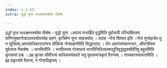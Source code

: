 ```yaml
---
index: 1.2.65
sutra: वृद्धो यूना तल्लक्षणश्चेदेव विशेषः

---
```

_वृद्धो यूना तल्लक्षणश्चेदेव विशेषः_ - वृद्धो यूना ।अपत्य मन्तर्हितं वृद्ध॑मिति पूर्वाचार्यैः परिभाषितस्य पाणिन्युक्तगोत्राऽपरपर्यायस्येह ग्रहणं, कृत्रिमेण यूना साहचर्यात् । तदाह -गोत्रं शिष्यत इति ।गोत्रं यूना॑इत्येव तु न सूत्रितम्,अपत्याधिकारादन्यत्र लौकिकं गोत्रग्रहण॑मिति सिद्धान्तात् । तेन आपगवश्चानन्तरः, औपगविश्च युवेत्यत्र नैकशेषः । भागवित्तीति । भगवित्तस्य गोत्रापत्यं भागवित्तिरित्यस्माद्यूनिवृद्धाठ्ठक्सौवीरेषु बहुल॑मिति कुत्सायां ठक् । इह कुत्सा सौवीरत्वं चाधिकमपेक्ष्यते नतु युवत्वमात्रकृतं वैरुप्यम् । गाग्र्यवात्स्यायनाविति । इह प्रकृत्यंशे वैरूप्यं, न गोत्रादिकृतम् ।
